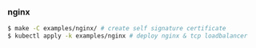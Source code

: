 ### nginx

```bash
$ make -C examples/nginx/ # create self signature certificate
$ kubectl apply -k examples/nginx # deploy nginx & tcp loadbalancer
```
